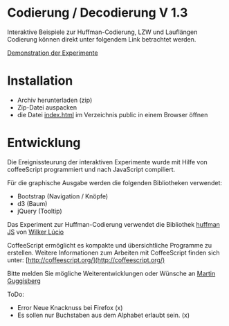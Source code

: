 Codierung / Decodierung V 1.3
=============================

Interaktive Beispiele zur Huffman-Codierung, LZW und Lauflängen Codierung
können direkt unter folgendem Link betrachtet werden.

[Demonstration der Experimente](http://mgje.github.io/Codierung/)

Installation
============
- Archiv herunterladen (zip)
- Zip-Datei auspacken
- die Datei [index.html](public/index.html) im Verzeichnis public 
in einem Browser öffnen

Entwicklung
===========
Die Ereignissteurung der interaktiven Experimente wurde mit Hilfe von coffeeScript programmiert und nach JavaScript
compiliert.

Für die graphische Ausgabe werden die folgenden Bibliotheken verwendet:
- Bootstrap (Navigation / Knöpfe)
- d3 (Baum)
- jQuery (Tooltip)

Das Experiment zur Huffman-Codierung verwendet die Bibliothek [huffman JS](https://github.com/wilkerlucio/huffman_js)
von [Wilker Lúcio](https://github.com/wilkerlucio)

CoffeeScript ermöglicht es kompakte und übersichtliche Programme zu erstellen.
Weitere Informationen zum Arbeiten mit CoffeeScript finden sich unter:
[http://coffeescript.org/](http://coffeescript.org/)

Bitte melden Sie mögliche Weiterentwicklungen oder Wünsche an [Martin Guggisberg](https://github.com/mgje)

ToDo:
- Error Neue Knacknuss bei Firefox (x)
- Es sollen nur Buchstaben aus dem Alphabet erlaubt sein. (x)




